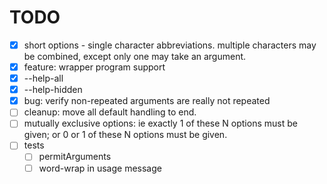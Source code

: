# TODO
- [x] short options - single character abbreviations.  multiple characters may
be combined, except only one may take an argument.
- [x] feature: wrapper program support
- [x] --help-all
- [x] --help-hidden
- [x] bug: verify non-repeated arguments are really not repeated
- [ ] cleanup: move all default handling to end.
- [ ] mutually exclusive options: ie exactly 1 of these N options must be given;
or 0 or 1 of these N options must be given.
- [ ] tests
  - [ ] permitArguments
  - [ ] word-wrap in usage message
